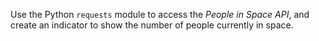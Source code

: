 Use the Python `requests` module to access the *People in Space API*, and create an indicator to show the number of people currently in space.
